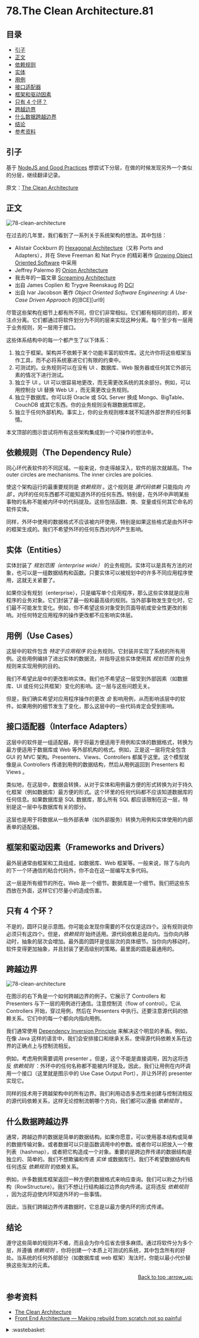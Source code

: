 # 78.The Clean Architecture.81
## <a name="index"></a> 目录
- [引子](#start)
- [正文](#main)
- [依赖规则](#dependency)
- [实体](#entities)
- [用例](#use-cases)
- [接口适配器](#interface-adapters)
- [框架和驱动因素](#frameworks)
- [只有 4 个环？](#only)
- [跨越边界](#cross)
- [什么数据跨越边界](#what-cross)
- [结论](#conclusion)
- [参考资料](#reference)


## <a name="start"></a> 引子
基于 [NodeJS and Good Practices][url-3] 想尝试下分层，在做的时候发现另外一个类似的分层，继续翻译记录。

原文：[The Clean Architecture][url-1]

## <a name="main"></a> 正文
![78-clean-architecture][url-local-1]

在过去的几年里，我们看到了一系列关于系统架构的想法。其中包括：
- Alistair Cockburn 的 [Hexagonal Architecture][url-4]（又称 Ports and Adapters），并在 Steve Freeman 和 Nat Pryce 的精彩著作  [Growing Object Oriented Software][url-5] 中采用
- Jeffrey Palermo 的 [Onion Architecture][url-6]
- 我去年的一篇文章 [Screaming Architecture][url-7]
- 出自 James Coplien 和 Trygve Reenskaug 的 [DCI][url-8]
- 出自 Ivar Jacobson 著作 *Object Oriented Software Engineering: A Use-Case Driven Approach* 的[BCE][url9]

尽管这些架构在细节上都有所不同，但它们非常相似。它们都有相同的目的，即关注点分离。它们都通过将软件划分为不同的层来实现这种分离。每个至少有一层用于业务规则，另一层用于接口。

这些体系结构中的每一个都产生了以下体系：
1. 独立于框架。架构并不依赖于某个功能丰富的软件库。这允许你将这些框架当作工具，而不必将系统塞进它们有限的约束中。
2. 可测试的。业务规则可以在没有 UI 、数据库、Web 服务器或任何其它外部元素的情况下进行测试。
3. 独立于 UI 。UI 可以很容易地更改，而无需更改系统的其余部分。例如，可以用控制台 UI 替换 Web UI ，而无需更改业务规则。
4. 独立于数据库。你可以将 Oracle 或 SQL Server 换成 Mongo、BigTable、CouchDB 或其它东西。你的业务规则没有跟数据库绑定。
5. 独立于任何外部机构。事实上，你的业务规则根本就不知道外部世界的任何事情。

本文顶部的图示尝试将所有这些架构集成到一个可操作的想法中。

## <a name="dependency"></a> 依赖规则（The Dependency Rule）
同心环代表软件的不同区域。一般来说，你走得越深入，软件的层次就越高。The outer circles are mechanisms. The inner circles are policies.

使这个架构运行的最重要规则是 *依赖规则* 。这个规则是 *源代码依赖* 只能指向 *内部* 。内环的任何东西都不可能知道外环的任何东西。特别是，在外环中声明某些事物的名称不能被内环中的代码提及。这些包括函数、类、变量或任何其它命名的软件实体。

同样，外环中使用的数据格式不应该被内环使用，特别是如果这些格式是由外环中的框架生成的。我们不希望外环的任何东西对内环产生影响。

## <a name="entities"></a> 实体（Entities）
实体封装了 *规划范围（enterprise wide）* 的业务规则。实体可以是具有方法的对象，也可以是一组数据结构和函数。只要实体可以被规划中的许多不同应用程序使用，这就无关紧要了。

如果你没有规划（enterprise），只是编写单个应用程序，那么这些实体就是应用程序的业务对象。它们封装了最一般和最高级的规则。当外部事物发生变化时，它们最不可能发生变化。例如，你不希望这些对象受到页面导航或安全性更改的影响。对任何特定应用程序的操作更改都不应影响实体层。


## <a name="use-cases"></a> 用例（Use Cases）
这层中的软件包含 *特定于应用程序* 的业务规则。它封装并实现了系统的所有用例。这些用例编排了进出实体的数据流，并指导这些实体使用其 *规划范围* 的业务规则来实现用例的目的。

我们不希望此层中的更改影响实体。我们也不希望这一层受到外部因素（如数据库、UI 或任何公共框架）变化的影响。这一层与这些问题无关。

但是，我们确实希望对应用程序操作的更改 *会* 影响用例，从而影响该层中的软件。如果用例的细节发生了变化，那么这层中的一些代码肯定会受到影响。

## <a name="interface-adapters"></a> 接口适配器（Interface Adapters）
这层中的软件是一组适配器，用于将最方便适用于用例和实体的数据格式，转换为最方便适用于数据库或 Web 等外部机构的格式。例如，正是这一层将完全包含 GUI 的 MVC 架构。Presenters、Views、Controllers 都属于这里。这个模型就像是从 Controllers 传递到用例的数据结构，然后从用例返回到 Presenters 和 Views 。

类似地，在这层中，数据会转换，从对于实体和用例最方便的形式转换为对于持久化框架（例如数据库）最方便的形式。这个环里的任何代码都不应该知道数据库的任何信息。如果数据库是 SQL 数据库，那么所有 SQL 都应该限制在这一层，特别是这一层中与数据库有关的部分。

这层也是用于将数据从一些外部表单（如外部服务）转换为用例和实体使用的内部表单的适配器。

## <a name="frameworks"></a> 框架和驱动因素（Frameworks and Drivers）
最外层通常由框架和工具组成，如数据库、Web 框架等。一般来说，除了与向内的下一个环通信的粘合代码外，你不会在这一层编写太多代码。

这一层是所有细节的所在。Web 是一个细节。数据库是一个细节。我们把这些东西放在外面，这样它们尽量小的造成伤害。

## <a name="only"></a> 只有 4 个环？
不是的，圆环只是示意图。你可能会发现你需要的不仅仅是这四个。没有规则说你必须只有这四个。但是，*依赖规则* 始终适用。源代码依赖总是向内。当你向内移动时，抽象的层次会增加。最外面的圆环是低层次的具体细节。当你向内移动时，软件变得更加抽象，并且封装了更高级别的策略。最里面的圆是最通用的。

## <a name="cross"></a> 跨越边界
![78-clean-architecture][url-local-1]

在图示的右下角是一个如何跨越边界的例子。它展示了 Controllers 和 Presenters 与下一层的用例进行通信。注意控制流（flow of control）。它从 Controllers 开始，穿过用例，然后在 Presenters 中执行。还要注意源代码的依赖关系。它们中的每一个都向内指向用例。

我们通常使用 [Dependency Inversion Principle][url-10] 来解决这个明显的矛盾。例如，在像 Java 这样的语言中，我们会安排接口和继承关系，使得源代码依赖关系在边界的正确点上与控制流相反。

例如，考虑用例需要调用 presenter 。但是，这个不能是直接调用，因为这将违反 *依赖规则* ：外环中的任何名称都不能被内环提及。因此，我们让用例在内环调用一个接口（这里就是图示中的 Use Case Output Port），并让外环的 presenter 实现它。

同样的技术用于跨越架构中的所有边界。我们利用动态多态性来创建与控制流相反的源代码依赖关系，这样无论控制流朝哪个方向，我们都可以遵循 *依赖规则* 。


## <a name="what-cross"></a> 什么数据跨越边界
通常，跨越边界的数据是简单的数据结构。如果你愿意，可以使用基本结构或简单的数据传输对象。或者数据可以只是函数调用中的参数。或者你可以把放入一个散列表（hashmap），或者把它构造成一个对象。重要的是跨边界传递的数据结构是独立的、简单的。我们不想欺骗和传递 *实体* 或数据库行。我们不希望数据结构有任何违反 *依赖规则* 的依赖关系。

例如，许多数据库框架返回一种方便的数据格式来响应查询。我们可以称之为行结构（RowStructure）。我们不想让行结构越过边界向内传递。这将违反 *依赖规则* ，因为这将迫使内环知道外环的一些事情。

因此，当我们跨越边界传递数据时，它总是以最方便内环的形式传递。

## <a name="conclusion"></a> 结论
遵守这些简单的规则并不难，而且会为你今后省去很多麻烦。通过将软件分为多个层，并遵循 *依赖规则* ，你将创建一个本质上可测试的系统，其中包含所有的好处。当系统的任何外部部分（如数据库或 web 框架）淘汰时，你能以最小代价替换这些淘汰的元素。


<div align="right"><a href="#index">Back to top :arrow_up:</a></div>

## <a name="reference"></a> 参考资料
- [The Clean Architecture][url-1]
- [Front End Architecture — Making rebuild from scratch not so painful][url-11]

[url-1]:https://blog.cleancoder.com/uncle-bob/2012/08/13/the-clean-architecture.html
[url-2]:https://medium.com/sharenowtech/front-end-architecture-making-rebuild-from-scratch-not-so-painful-7b2232dc1666
[url-3]:https://github.com/XXHolic/blog/issues/77
[url-4]:http://alistair.cockburn.us/Hexagonal+architecture
[url-5]:https://www.amazon.com/Growing-Object-Oriented-Software-Guided-Tests/dp/0321503627
[url-6]:http://jeffreypalermo.com/blog/the-onion-architecture-part-1/
[url-7]:https://cleancoders.com/blog/2011-09-30-Screaming-Architecture
[url-8]:https://www.amazon.com/Lean-Architecture-Agile-Software-Development/dp/0470684208/
[url-9]:http://www.amazon.com/Object-Oriented-Software-Engineering-Approach/dp/0201544350
[url-10]:https://en.wikipedia.org/wiki/Dependency_inversion_principle
[url-11]:https://medium.com/sharenowtech/front-end-architecture-making-rebuild-from-scratch-not-so-painful-7b2232dc1666


[url-local-1]:./images/78/CleanArchitecture.jpg

<details>
<summary>:wastebasket:</summary>

时隔多年，当我再次看《恶之华》的 tv 版本时，有了完全不一样的感受。

记得第一次看的时候，让我感觉到内心很压抑，现在看时，感觉好神奇，明明只有 13 集，居然换了 4 首片头曲，还有片尾曲很有趣，每当片尾曲的节奏响起时，仿佛强调了主角内心的变化。

不知道什么原因，现在豆瓣直接把部作品的评价都屏蔽了，我第一看的时候记得很清楚，豆瓣上是有的。

看完 tv 接着去看漫画，发现漫画里面有更多有趣的信息，因为作者也会在漫画结束页进行一些交流。

![n-poster][url-local-poster]

</details>

[url-book]:https://book.douban.com/subject/26916012/
[url-local-poster]:./images/n/poster.jpg
